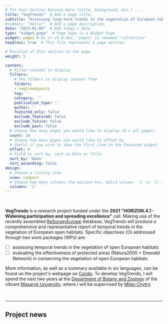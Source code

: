 ```yaml
---
# Put Your Section Options Here (title, background, etc.) ...
title: "VegTrends"  # Add a page title.
subtitle: "Assessing long-term trends in the vegetation of European habitats and evaluating the effectiveness of protected areas"
#summary: "Hello!"  # Add a page description.
date: "2023-01-04"  # Add today's date.
type: "widget_page"  # Page type is a Widget Page
widget: pages # As of v5.8-dev, 'pages' is renamed 'collection'
headless: true  # This file represents a page section.

# Position of this section on the page
weight: 5

content:
  # Filter content to display
  filters:
    # The folders to display content from
    folders:
    - vegtrendsposts
    tag: ''
    category: ''
    publication_type: ''
    author: ''
    featured_only: false
    exclude_featured: false
    exclude_future: false
    exclude_past: false
  # Choose how many pages you would like to display (0 = all pages)
  count: 10
  # Choose how many pages you would like to offset by
  # Useful if you wish to show the first item in the Featured widget
  offset: 0
  # Field to sort by, such as Date or Title
  sort_by: 'Date'
  sort_ascending: false
design:
  # Choose a listing view
  view: compact
  # Choose how many columns the section has. Valid values: '1' or '2'.
  columns: '1'
---
```

<br>

**VegTrends** is a research project funded under the **2021 "HORIZON.4.1 - Widening participation and spreading excellence"** call. Making use of the recently assembled [ReSurveyEurope](http://euroveg.org/eva-database-re-survey-europe) database, VegTrends will produce a comprehensive and representative report of temporal trends in the vegetation of European open habitats. Specific objectives (O) addressed through two work packages (WPs) are:
- [ ] assessing temporal trends in the vegetation of open European habitats
- [ ] evaluating the effectiveness of protected areas (Natura2000 + Emerald Network) in conserving the vegetation of open European habitats

More information, as well as a summary available in six languages, can be found on the project's webpage on [Cordis](https://cordis.europa.eu/project/id/101090344). To develop VegTrends, I will spend the next two years at the [Department of Botany and Zoology](https://botzool.sci.muni.cz/en) of the vibrant [Masaryk University](https://www.muni.cz/en), where I will be supervised by [Milan Chytrý](https://scholar.google.com/citations?user=scnnn1UAAAAJ&hl=en).

<br>

---
**Project news**
---
